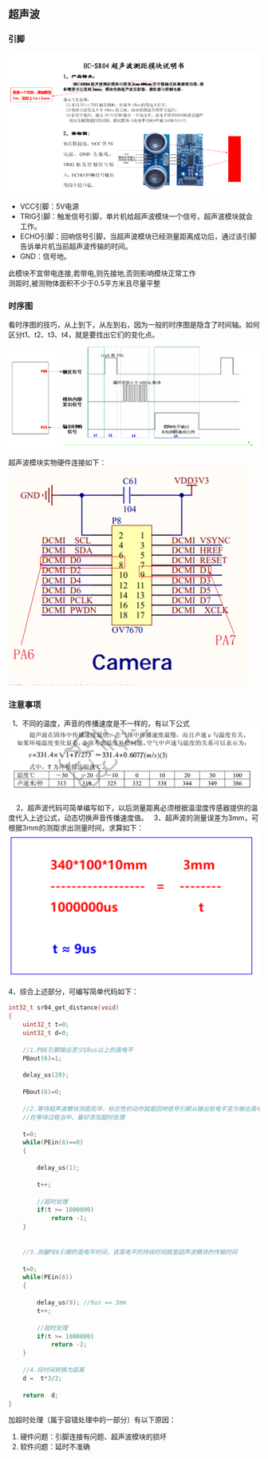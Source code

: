 
## 超声波
### 引脚
![](./img/009-1.png)
- VCC引脚：5V电源
- TRIG引脚：触发信号引脚，单片机给超声波模块一个信号，超声波模块就会工作。
- ECHO引脚：回响信号引脚，当超声波模块已经测量距离成功后，通过该引脚告诉单片机当前超声波传输的时间。
- GND：信号地。

此模块不宜带电连接,若带电,则先接地,否则影响模块正常工作  
测距时,被测物体面积不少于0.5平方米且尽量平整
### 时序图

看时序图的技巧，从上到下，从左到右，因为一般的时序图是隐含了时间轴。如何区分t1、t2、t3、t4，就是要找出它们的变化点。

![](./img/009-2.png)


超声波模块实物硬件连接如下：  
![](./img/009-3.png)


### 注意事项
 
1、不同的温度，声音的传播速度是不一样的，有以下公式
 
 ![](./img/009-4.png)

 
 
2、超声波代码可简单编写如下，以后测量距离必须根据温湿度传感器提供的温度代入上述公式，动态切换声音传播速度值。
 
3、超声波的测量误差为3mm，可根据3mm的测距求出测量时间，求算如下：
 ![](./img/009-5.png)

4、综合上述部分，可编写简单代码如下：
```c
int32_t sr04_get_distance(void)
{
	uint32_t t=0;
	uint32_t d=0;
	
	//1.PB6引脚输出至少10us以上的高电平
	PBout(6)=1;
	
	delay_us(20);
	
	PBout(6)=0;	

	//2.等待超声波模块测距完毕，标志性的动作就是回响信号引脚从输出低电平变为输出高电平
	//在等待过程当中，最好添加超时处理
	
	t=0;
	while(PEin(6)==0)
	{
	
		delay_us(1);
		
		t++;
		
		//超时处理
		if(t >= 1000000)
			return -1;
	}
	
	
	//3.测量PE6引脚的高电平时间，该高电平的持续时间就是超声波模块的传输时间
	
	t=0;
	while(PEin(6))
	{
		
		delay_us(9); //9us == 3mm
		t++;
		
		//超时处理
		if(t >= 1000000)
			return -2;	
	}

	//4.将时间转换为距离
	d =  t*3/2;
	
	return  d;
}
```
加超时处理（属于容错处理中的一部分）有以下原因：
1. 硬件问题：引脚连接有问题、超声波模块的损坏
2. 软件问题：延时不准确



